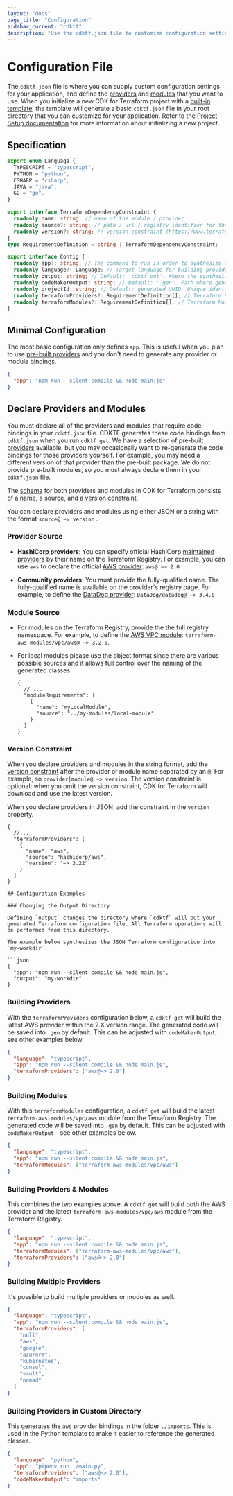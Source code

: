 ```yaml
---
layout: "docs"
page_title: "Configuration"
sidebar_current: "cdktf"
description: "Use the cdktf.json file to customize configuration settings and define the providers and modules to use with your application."
---
```


# Configuration File

The `cdktf.json` file is where you can supply custom configuration settings for your application, and define the [providers](/docs/cdktf/concepts/fundamentals/providers.html) and [modules](docs/cdktf/concepts/fundamentals/modules.html) that you want to use. When you initialize a new CDK for Terraform project with a [built-in template](/docs/cdktf/create-and-deploy/project-setup.html), the template will generate a basic `cdktf.json` file in your root directory that you can customize for your application. Refer to the [Project Setup documentation](/docs/cdktf/create-and-deploy/project-setup.html) for more information about initializing a new project.

## Specification

```ts
export enum Language {
  TYPESCRIPT = "typescript",
  PYTHON = "python",
  CSHARP = "csharp",
  JAVA = "java",
  GO = "go",
}

export interface TerraformDependencyConstraint {
  readonly name: string; // name of the module / provider
  readonly source?: string; // path / url / registry identifier for the module / provider
  readonly version?: string; // version constraint (https://www.terraform.io/docs/language/providers/requirements.html#version-constraints)
}
type RequirementDefinition = string | TerraformDependencyConstraint;

export interface Config {
  readonly app?: string; // The command to run in order to synthesize the code to Terraform compatible JSON
  readonly language?: Language; // Target language for building provider or module bindings. Currently supported: `typescript`, `python`, `java`, `csharp`, and `go`
  readonly output: string; // Default: 'cdktf.out'. Where the synthesized JSON should go. Also will be the working directory for Terraform operations
  readonly codeMakerOutput: string; // Default: '.gen'. Path where generated provider bindings will be rendered to.
  readonly projectId: string; // Default: generated UUID. Unique identifier for the project used to differentiate projects
  readonly terraformProviders?: RequirementDefinition[]; // Terraform Providers to build
  readonly terraformModules?: RequirementDefinition[]; // Terraform Modules to build
}
```

## Minimal Configuration

The most basic configuration only defines `app`. This is useful when you plan to use [pre-built providers](/docs/cdktf/concepts/fundamentals/providers.html) and you don't need to generate any provider or module bindings.

```json
{
  "app": "npm run --silent compile && node main.js"
}
```

## Declare Providers and Modules

You must declare all of the providers and modules that require code bindings in your `cdktf.json` file. CDKTF generates these code bindings from `cdktf.json` when you run `cdktf get`. We have a selection of pre-built [providers](/docs/cdktf/concepts/fundamentals/providers.html) available, but you may occasionally want to re-generate the code bindings for those providers yourself. For example, you may need a different version of that provider than the pre-built package. We do not provide pre-built modules, so you must always declare them in your `cdktf.json` file.

The [schema](https://www.terraform.io/docs/language/providers/requirements.html#source-addresses) for both providers and modules in CDK for Terraform consists of a name, a [source](https://www.terraform.io/docs/language/providers/requirements.html#source-addresses), and a [version constraint](https://www.terraform.io/docs/language/providers/requirements.html#version-constraints).

You can declare providers and modules using either JSON or a string with the format `source@ ~> version` .

### Provider Source

- **HashiCorp providers**: You can specify official HashiCorp [maintained providers](https://registry.terraform.io/browse/providers?tier=official) by their name on the Terraform Registry. For example, you can use `aws` to declare the official [AWS provider](https://registry.terraform.io/providers/hashicorp/aws/latest): `aws@ ~> 2.0`

- **Community providers**: You must provide the fully-qualified name. The fully-qualified name is available on the provider's registry page. For example, to define the [DataDog provider](https://registry.terraform.io/providers/DataDog/datadog/latest): `DataDog/datadog@ ~> 3.4.0`

### Module Source

- For modules on the Terraform Registry, provide the the full registry namespace. For example, to define the [AWS VPC module](https://registry.terraform.io/modules/terraform-aws-modules/vpc/aws/latest): `terraform-aws-modules/vpc/aws@ ~> 3.2.0`.

- For local modules please use the object format since there are various possible sources and it allows full control over the naming of the generated classes.

  ```jsonc
  {
    // ...
    "moduleRequirements": [
      {
        "name": "myLocalModule",
        "source": "../my-modules/local-module"
      }
    ]
  }
  ```

### Version Constraint

When you declare providers and modules in the string format, add the [version constraint](https://www.terraform.io/docs/language/expressions/version-constraints.html#version-constraint-syntax) after the provider or module name separated by an `@`. For example, so `provider|module@ ~> version`. The version constraint is optional; when you omit the version constraint, CDK for Terraform will download and use the latest version.

When you declare providers in JSON, add the constraint in the `version` property.

````jsonc
{
  //...
  "terraformProviders": [
    {
      "name": "aws",
      "source": "hashicorp/aws",
      "version": "~> 3.22"
    }
  ]
}

## Configuration Examples

### Changing the Output Directory

Defining `output` changes the directory where `cdktf` will put your generated Terraform configuration file. All Terraform operations will be performed from this directory.

The example below synthesizes the JSON Terraform configuration into `my-workdir`:

```json
{
  "app": "npm run --silent compile && node main.js",
  "output": "my-workdir"
}
````

### Building Providers

With the `terraformProviders` configuration below, a `cdktf get` will build the latest AWS provider within the 2.X version range. The generated code will be saved into `.gen` by default. This can be adjusted with `codeMakerOutput`, see other examples below.

```json
{
  "language": "typescript",
  "app": "npm run --silent compile && node main.js",
  "terraformProviders": ["aws@~> 2.0"]
}
```

### Building Modules

With this `terraformModules` configuration, a `cdktf get` will build the latest `terraform-aws-modules/vpc/aws` module from the Terraform Registry. The generated code will be saved into `.gen` by default. This can be adjusted with `codeMakerOutput` - see other examples below.

```json
{
  "language": "typescript",
  "app": "npm run --silent compile && node main.js",
  "terraformModules": ["terraform-aws-modules/vpc/aws"]
}
```

### Building Providers & Modules

This combines the two examples above. A `cdktf get` will build both the AWS provider and the latest `terraform-aws-modules/vpc/aws` module from the Terraform Registry.

```json
{
  "language": "typescript",
  "app": "npm run --silent compile && node main.js",
  "terraformModules": ["terraform-aws-modules/vpc/aws"],
  "terraformProviders": ["aws@~> 2.0"]
}
```

### Building Multiple Providers

It's possible to build multiple providers or modules as well.

```json
{
  "language": "typescript",
  "app": "npm run --silent compile && node main.js",
  "terraformProviders": [
    "null",
    "aws",
    "google",
    "azurerm",
    "kubernetes",
    "consul",
    "vault",
    "nomad"
  ]
}
```

### Building Providers in Custom Directory

This generates the `aws` provider bindings in the folder `./imports`. This is used in the Python template to make it easier to reference the generated classes.

```json
{
  "language": "python",
  "app": "pipenv run ./main.py",
  "terraformProviders": ["aws@~> 2.0"],
  "codeMakerOutput": "imports"
}
```
